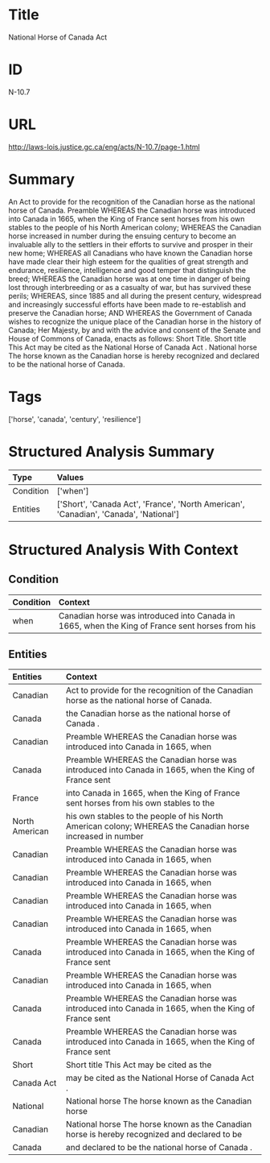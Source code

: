 # Title
National Horse of Canada Act


# ID
N-10.7

# URL
http://laws-lois.justice.gc.ca/eng/acts/N-10.7/page-1.html


# Summary
An Act to provide for the recognition of the Canadian horse as the national horse of Canada.
Preamble WHEREAS the Canadian horse was introduced into Canada in 1665, when the King of France sent horses from his own stables to the people of his North American colony; WHEREAS the Canadian horse increased in number during the ensuing century to become an invaluable ally to the settlers in their efforts to survive and prosper in their new home; WHEREAS all Canadians who have known the Canadian horse have made clear their high esteem for the qualities of great strength and endurance, resilience, intelligence and good temper that distinguish the breed; WHEREAS the Canadian horse was at one time in danger of being lost through interbreeding or as a casualty of war, but has survived these perils; WHEREAS, since 1885 and all during the present century, widespread and increasingly successful efforts have been made to re-establish and preserve the Canadian horse; AND WHEREAS the Government of Canada wishes to recognize the unique place of the Canadian horse in the history of Canada; Her Majesty, by and with the advice and consent of the Senate and House of Commons of Canada, enacts as follows: Short Title.
Short title This Act may be cited as the  National Horse of Canada Act .
National horse The horse known as the Canadian horse is hereby recognized and declared to be the national horse of Canada.


# Tags
['horse', 'canada', 'century', 'resilience']


# Structured Analysis Summary
| Type      | Values                                                                                |
|:----------|:--------------------------------------------------------------------------------------|
| Condition | ['when']                                                                              |
| Entities  | ['Short', 'Canada Act', 'France', 'North American', 'Canadian', 'Canada', 'National'] |


# Structured Analysis With Context
 


## Condition
| Condition   | Context                                                                                         |
|:------------|:------------------------------------------------------------------------------------------------|
| when        | Canadian horse was introduced into Canada in 1665, when the King of France sent horses from his |


## Entities
| Entities       | Context                                                                                                    |
|:---------------|:-----------------------------------------------------------------------------------------------------------|
| Canadian       | Act to provide for the recognition of the Canadian  horse as the national horse of Canada.                 |
| Canada         | the Canadian horse as the national horse of Canada .                                                       |
| Canadian       | Preamble WHEREAS the  Canadian horse was introduced into Canada in 1665, when                              |
| Canada         | Preamble WHEREAS the Canadian horse was introduced into  Canada in 1665, when the King of France sent      |
| France         | into Canada in 1665, when the King of France sent horses from his own stables to the                       |
| North American | his own stables to the people of his North American colony; WHEREAS the Canadian horse increased in number |
| Canadian       | Preamble WHEREAS the  Canadian horse was introduced into Canada in 1665, when                              |
| Canadian       | Preamble WHEREAS the  Canadian horse was introduced into Canada in 1665, when                              |
| Canadian       | Preamble WHEREAS the  Canadian horse was introduced into Canada in 1665, when                              |
| Canadian       | Preamble WHEREAS the  Canadian horse was introduced into Canada in 1665, when                              |
| Canada         | Preamble WHEREAS the Canadian horse was introduced into  Canada in 1665, when the King of France sent      |
| Canadian       | Preamble WHEREAS the  Canadian horse was introduced into Canada in 1665, when                              |
| Canada         | Preamble WHEREAS the Canadian horse was introduced into  Canada in 1665, when the King of France sent      |
| Canada         | Preamble WHEREAS the Canadian horse was introduced into  Canada in 1665, when the King of France sent      |
| Short          | Short title This Act may be cited as the                                                                   |
| Canada Act     | may be cited as the National Horse of Canada Act  .                                                        |
| National       | National horse The horse known as the Canadian horse                                                       |
| Canadian       | National horse The horse known as the  Canadian horse is hereby recognized and declared to be              |
| Canada         | and declared to be the national horse of Canada .                                                          |


